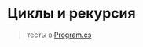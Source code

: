# Циклы и рекурсия

> тесты в [Program.cs](https://github.com/c-villain/OTUS_algo/blob/main/HW1/OTUS_algo/HW1/Program.cs)

